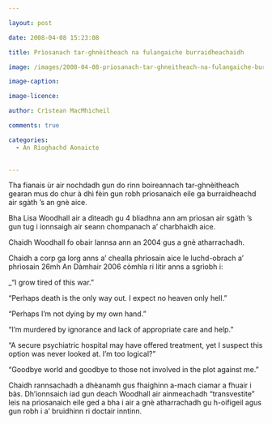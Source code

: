 ```yaml
---

layout: post

date: 2008-04-08 15:23:08

title: Prìosanach tar-ghnèitheach na fulangaiche burraidheachaidh

image: /images/2008-04-08-priosanach-tar-ghneitheach-na-fulangaiche-burraidheachaidh.jpg

image-caption:

image-licence:

author: Crìstean MacMhìcheil

comments: true

categories:
  - An Rìoghachd Aonaicte
  

---
```


Tha fianais ùr air nochdadh gun do rinn boireannach tar-ghnèitheach gearan mus do chur à dhì fèin gun robh prìosanaich eile ga burraidheachd air sgàth &#8217;s an gnè aice.

<!--more-->

Bha Lisa Woodhall air a dìteadh gu 4 bliadhna ann am prìosan air sgàth &#8217;s gun tug i ionnsaigh air seann chompanach a&#8217; charbhaidh aice.

Chaidh Woodhall fo obair lannsa ann an 2004 gus a gnè atharrachadh.

Chaidh a corp ga lorg anns a&#8217; chealla phrìosain aice le luchd-obrach a&#8217; phrìosain 26mh An Dàmhair 2006 còmhla ri litir anns a sgrìobh i:

_&#8220;I grow tired of this war.&#8221;</p>

&#8220;Perhaps death is the only way out. I expect no heaven only hell.&#8221;

&#8220;Perhaps I&#8217;m not dying by my own hand.&#8221;

&#8220;I&#8217;m murdered by ignorance and lack of appropriate care and help.&#8221;

&#8220;A secure psychiatric hospital may have offered treatment, yet I suspect this option was never looked at. I&#8217;m too logical?&#8221;

&#8220;Goodbye world and goodbye to those not involved in the plot against me.&#8221;</em>

Chaidh rannsachadh a dhèanamh gus fhaighinn a-mach ciamar a fhuair i bàs. Dh&#8217;ionnsaich iad gun deach Woodhall air ainmeachadh &#8220;transvestite&#8221; leis na prìosanaich eile ged a bha i air a gnè atharrachadh gu h-oifigeil agus gun robh i a&#8217; bruidhinn ri doctair inntinn.
